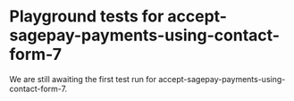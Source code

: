 # Playground tests for accept-sagepay-payments-using-contact-form-7
We are still awaiting the first test run for accept-sagepay-payments-using-contact-form-7.
